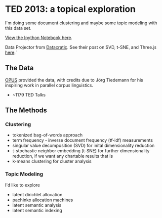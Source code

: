 # TED 2013: a topical exploration
I'm doing some document clustering and maybe some topic modeling with this data
set.

[View the Ipython Notebook
here](http://nbviewer.ipython.org/github/metasyn/ted-talk-topics/blob/master/ted.ipynb).

Data Projector from [Datacratic](https://github.com/datacratic/data-projector).
See their post on SVD, t-SNE, and Three.js
[here](http://datacratic.com/site/blog/visualizing-high-dimensional-data-browser-svd-t-sne-and-threejs).`

## The Data
[OPUS](http://opus.lingfil.uu.se/TED2013.php) provided the data, with credits
due to Jörg Tiedemann for his inspiring work in parallel corpus linguistics.

* ~1179 TED Talks

## The Methods

### Clustering
* tokenized bag-of-words approach
* term frequency - inverse document frequency (tf-idf) measurements
* singular value decomposition (SVD) for inital dimensionality reduction
* t-stochastic neighbor embedding (t-SNE) for further dimensionality reduction,
    if we want any chartable results that is
* k-means clustering for cluster analysis


### Topic Modeling
I'd like to explore
* latent dirichlet allocation
* pachinko allocation machines
* latent semantic analysis
* latent semantic indexing
